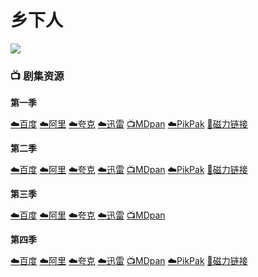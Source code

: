 # 乡下人
![](/image/乡下人.webp)

### 📺 剧集资源

**第一季** <Badge type="warning" text="漫迪MDsub" />

[☁️百度](https://pan.baidu.com/s/1njvEsAxcdl-uLajGQRo_8g?pwd=k3b3)  [☁️阿里](https://www.aliyundrive.com/s/vroyo4HZe1h)  [☁️夸克](https://pan.quark.cn/s/defc516fab1d)  [☁️迅雷](https://pan.xunlei.com/s/VNnh8jRhuZa9f1p7PuoM3nQkA1?pwd=te4b#)  [📺MDpan](https://pan.mdsub.top/zh-CN/%E4%B9%A1%E4%B8%8B%E4%BA%BA)  [☁️PikPak](https://mypikpak.com/s/VNmW5DTmciWPdsGKQgqAAF47o1) [🧲磁力链接](magnet:?xt=urn:btih:b070177e22228427f1918548719650c9a5069e86)

**第二季** <Badge type="warning" text="漫迪MDsub" />

[☁️百度](https://pan.baidu.com/s/15nhuCJvcclRUdwOHDW4EHQ?pwd=43zV)  [☁️阿里](https://www.aliyundrive.com/s/j6bMsG6w2jz)  [☁️夸克](https://pan.quark.cn/s/6a0d30125e27)  [☁️迅雷](https://pan.xunlei.com/s/VNnh8rlncC5GDDjZ8yPqmk-lA1?pwd=ub6u#)  [📺MDpan](https://pan.mdsub.top/zh-CN/%E4%B9%A1%E4%B8%8B%E4%BA%BA)  [☁️PikPak](https://mypikpak.com/s/VNmW5DTmciWPdsGKQgqAAF47o1) [🧲磁力链接](magnet:?xt=urn:btih:b070177e22228427f1918548719650c9a5069e86)

**第三季** <Badge type="warning" text="漫迪MDsub" />

[☁️百度](https://pan.baidu.com/s/1sI97vAT2CJxjST2_2yHeFQ?pwd=scjv) [☁️阿里](https://www.alipan.com/s/T4kVp2wKfvP) [☁️夸克](https://pan.quark.cn/s/d9586ec5afb9) [☁️迅雷](https://pan.xunlei.com/s/VNtVOqaH-5H7PzGIvzgwXx8iA1?pwd=5ybp#) [📺MDpan](https://pan.mdsub.top/zh-CN/%E4%B9%A1%E4%B8%8B%E4%BA%BA/S3/)

**第四季** <Badge type="tip" text="甜饼字幕组译制" />

[☁️百度](https://pan.baidu.com/s/1cdTC4eSI2L7dBLQq-AqmeA?pwd=j88w)  [☁️阿里](https://www.aliyundrive.com/s/7TgFzr4L8Aj)  [☁️夸克](https://pan.quark.cn/s/77932d779842)  [☁️迅雷](https://pan.xunlei.com/s/VNnh8vqiig6iwEqUa6QdffSIA1?pwd=cz9b#)  [📺MDpan](https://pan.mdsub.top/zh-CN/%E4%B9%A1%E4%B8%8B%E4%BA%BA)  [☁️PikPak](https://mypikpak.com/s/VNmW5DTmciWPdsGKQgqAAF47o1) [🧲磁力链接](magnet:?xt=urn:btih:ff1a354e1389367ea0a40d1f2b6611ce0754cb77)